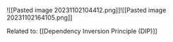 ![[Pasted image 20231102104412.png]]![[Pasted image 20231102164105.png]]

Related to: [[Dependency Inversion Principle (DIP)]]
